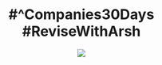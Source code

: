 <div align="center">
  <h1>#^Companies30Days #ReviseWithArsh</h1>
  <img src="https://www.proelevate.in/assets/DsaPractice/landingImage.svg" />
</div>
